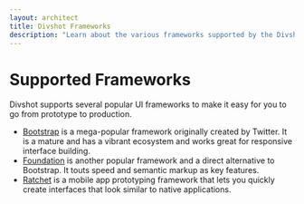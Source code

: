```yaml
---
layout: architect
title: Divshot Frameworks
description: "Learn about the various frameworks supported by the Divshot editor."
---
```


<h1 class='page-header'>Supported Frameworks</h1>

<p class='lead'>Divshot supports several popular UI frameworks to make it easy for you to go from prototype to production.</p>

* [Bootstrap](http://getbootstrap.com) is a mega-popular framework originally created by Twitter. It is a mature and has a vibrant ecosystem and works great for responsive interface building.
* [Foundation](http://foundation.zurb.com/) is another popular framework and a direct alternative to Bootstrap. It touts speed and semantic markup as key features.
* [Ratchet](http://maker.github.io/ratchet/) is a mobile app prototyping framework that lets you quickly create interfaces that look similar to native applications.
